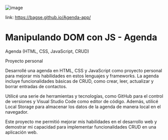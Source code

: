 ![image](https://user-images.githubusercontent.com/102260190/188701162-b4123918-9b20-4f6a-abb8-7d4fa8125352.png)

link: https://bagse.github.io/Agenda-app/

# Manipulando DOM con JS - Agenda

Agenda (HTML, CSS, JavaScript, CRUD)

Proyecto personal

Desarrollé una agenda en HTML, CSS y JavaScript como proyecto personal para mejorar mis habilidades en estos lenguajes y frameworks. La agenda incluye funcionalidades básicas de CRUD, como crear, leer, actualizar y borrar entradas de contactos.

Utilicé una serie de herramientas y tecnologías, como GitHub para el control de versiones y Visual Studio Code como editor de código. Además, utilicé Local Storage para almacenar los datos de la agenda de manera local en el navegador.

Este proyecto me permitió mejorar mis habilidades en el desarrollo web y demostrar mi capacidad para implementar funcionalidades CRUD en una aplicación web.
